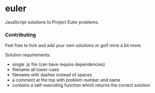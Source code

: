 euler
=====

JavaScript solutions to Project Euler problems.

### Contributing

Feel free to fork and add your own solutions or golf mine a bit more.

Solution requirements:
- single .js file (can have require dependencies)
- filename all lower-case
- filename with dashes instead of spaces
- a comment at the top with problem number and name
- contains a self-executing function which returns the correct solution
